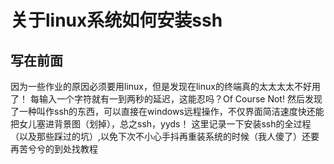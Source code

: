 # 关于linux系统如何安装ssh

## 写在前面

因为一些作业的原因必须要用linux，但是发现在linux的终端真的太太太太不好用了！
每输入一个字符就有一到两秒的延迟，这能忍吗？Of Course Not!
然后发现了一种叫作ssh的东西，可以直接在windows远程操作，不仅界面简洁速度快还能把女儿塞进背景图（划掉），总之ssh，yyds！
这里记录一下安装ssh的全过程（以及那些踩过的坑）,以免下次不小心手抖再重装系统的时候（我人傻了）还要再苦兮兮的到处找教程



